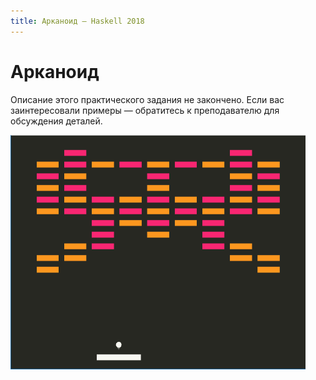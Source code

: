 ```yaml
---
title: Арканоид — Haskell 2018
---
```


Арканоид
========

Описание этого практического задания не закончено.
Если вас заинтересовали примеры — обратитесь к преподавателю для обсуждения деталей.

![Breakout](images/breakout.gif)
